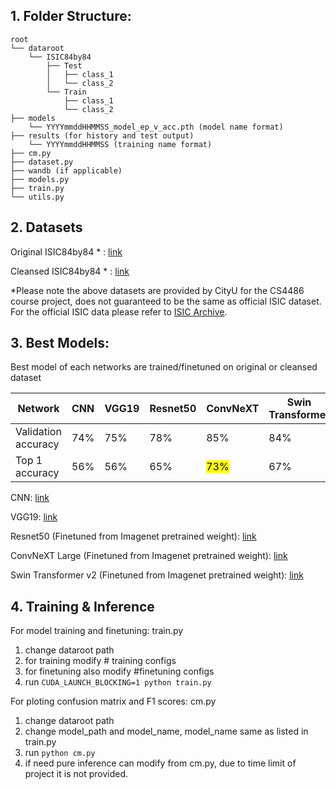 <h2>1. Folder Structure:</h2> 

```
root
└── dataroot
    └── ISIC84by84
        ├── Test
        │   ├── class_1
        │   └── class_2
        └── Train
            ├── class_1
            └── class_2
├── models
    └── YYYYmmddHHMMSS_model_ep_v_acc.pth (model name format)
├── results (for history and test output)
    └── YYYYmmddHHMMSS (training name format)
├── cm.py
├── dataset.py 
├── wandb (if applicable)
├── models.py
├── train.py
└── utils.py
```

<h2>2. Datasets</h2>  



Original ISIC84by84 * : [link](https://portland-my.sharepoint.com/:u:/g/personal/szfung9-c_my_cityu_edu_hk/ERZovvPIWtJHtDzDMr6qjcMB-e-1LD91YhZ2jZXQ9DjjlQ?e=AjCdJ6)

Cleansed ISIC84by84 * : [link](https://drive.google.com/file/d/1WYQ3FPrdfN4c6FLp9_f_wQNZe4D2wHMo/view?usp=sharing)

*Please note the above datasets are provided by CityU for the CS4486 course project, does not guaranteed to be the same as official ISIC dataset.  
 For the official ISIC data please refer to [ISIC Archive](https://www.isic-archive.com/#!/topWithHeader/wideContentTop/main).

<h2>3. Best Models:</h2> 

Best model of each networks are trained/finetuned on original or cleansed dataset

|Network| CNN | VGG19 | Resnet50 | ConvNeXT | Swin Transformer |  
|-------|-----|-------|----------|----------|------------------|  
|Validation accuracy | 74% | 75% | 78% | 85% | 84% |  
|Top 1 accuracy | 56% | 56% | 65% | <mark style="background-color: #FFFF00">73%</mark> | 67% |  

CNN: [link](https://portland-my.sharepoint.com/:u:/g/personal/szfung9-c_my_cityu_edu_hk/ESHombM__v1LiuUuGdtUpLcBB_Xi-ojziah5jdyTchR5Bg?e=2cvISS)

VGG19: [link](https://portland-my.sharepoint.com/:u:/g/personal/szfung9-c_my_cityu_edu_hk/EdxUBmfARNZIpP_CsexoH9AB1dBcGb-KJ8FwuzH0qlgZyQ?e=xsEQ18)

Resnet50  (Finetuned from Imagenet pretrained weight): [link](https://portland-my.sharepoint.com/:u:/g/personal/szfung9-c_my_cityu_edu_hk/ERXEZIn1NehFjOzuGbr7P8ABnt35KIR23vtRiMa-lhXx2A?e=K6A4Bv)

ConvNeXT Large (Finetuned from Imagenet pretrained weight): [link](https://portland-my.sharepoint.com/:u:/g/personal/szfung9-c_my_cityu_edu_hk/EbrnGWzNGdtKtuk_zuGqLv8BGzBG_yDsjH6pBsLGCrPkMA?e=j24kHt)

Swin Transformer v2 (Finetuned from Imagenet pretrained weight): [link](https://portland-my.sharepoint.com/:u:/g/personal/szfung9-c_my_cityu_edu_hk/EW2aLbpq_3pIoZD073MIsyQBZkL0bcxSfIAuMFV-MdyzCQ?e=h4zQ9b)


<h2>4. Training & Inference</h2>  

For model training and finetuning:
train.py
1. change dataroot path 
2. for training modify # training configs 
3. for finetuning also modify #finetuning configs 
4. run ```CUDA_LAUNCH_BLOCKING=1 python train.py ``` 

For ploting confusion matrix and F1 scores:
cm.py
1. change dataroot path
2. change model_path and model_name, model_name same as listed in train.py
3. run ```python cm.py ```
4. if need pure inference can modify from cm.py, due to time limit of project it is not provided.
